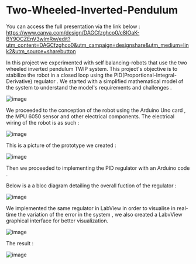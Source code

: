 # Two-Wheeled-Inverted-Pendulum
You can access the full presentation via the link below : https://www.canva.com/design/DAGCfzghco0/c8IOaK-BY9OCZEnV3wlmRw/edit?utm_content=DAGCfzghco0&utm_campaign=designshare&utm_medium=link2&utm_source=sharebutton

In this project we experimented with self balancing-robots that use the two wheeled inverted pendulum TWIP system. This project's objective is to stabilize the robot in a closed loop using the PID(Proportional-Integral-Derivative) regulator . We started with a simplified mathematical model of the system to understand the model's requirements and challenges .

![image](https://github.com/nourfekih2001/Two-Wheeled-Inverted-Pendulum/assets/123183769/80e53fe5-33b2-41fe-a51c-e99254ac4eeb)

We proceeded to the conception of the robot using the Arduino Uno card , the MPU 6050 sensor and other electrical components. The electrical wiring of the robot is as such :

![image](https://github.com/nourfekih2001/Two-Wheeled-Inverted-Pendulum/assets/123183769/cb04a85f-c376-4aed-bbc3-65647f8d10ed)

This is a picture of the prototype we created :

![image](https://github.com/nourfekih2001/Two-Wheeled-Inverted-Pendulum/assets/123183769/21a70977-b610-4983-8428-77a240d2569c)

Then we proceeded to implementing the PID regulator with an Arduino code .

Below is a a bloc diagram detailing the overall fuction of the regulator :

![image](https://github.com/nourfekih2001/Two-Wheeled-Inverted-Pendulum/assets/123183769/036b67d9-761a-40e3-b2e6-f966bd7b9493)

We implemented the same regulator in LabView in order to visualise in real-time the variation of the error in the system , we also created a LabvView graphical interface for better visualization.

![image](https://github.com/nourfekih2001/Two-Wheeled-Inverted-Pendulum/assets/123183769/53a18b18-53e7-4878-8176-a04444465e99)

The result : 

![image](https://github.com/nourfekih2001/Two-Wheeled-Inverted-Pendulum/assets/123183769/b44b7005-b8a6-4875-8499-c22cb4ccc950)








